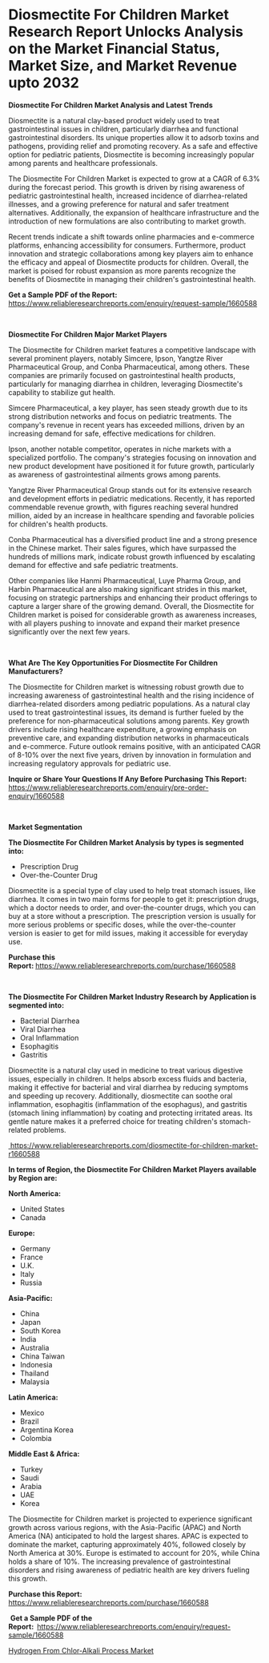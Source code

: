 <p><h1>Diosmectite For Children Market Research Report Unlocks Analysis on the Market Financial Status, Market Size, and Market Revenue upto 2032</h1></p><p><strong>Diosmectite For Children Market Analysis and Latest Trends</strong></p>
<p><p>Diosmectite is a natural clay-based product widely used to treat gastrointestinal issues in children, particularly diarrhea and functional gastrointestinal disorders. Its unique properties allow it to adsorb toxins and pathogens, providing relief and promoting recovery. As a safe and effective option for pediatric patients, Diosmectite is becoming increasingly popular among parents and healthcare professionals. </p><p>The Diosmectite For Children Market is expected to grow at a CAGR of 6.3% during the forecast period. This growth is driven by rising awareness of pediatric gastrointestinal health, increased incidence of diarrhea-related illnesses, and a growing preference for natural and safer treatment alternatives. Additionally, the expansion of healthcare infrastructure and the introduction of new formulations are also contributing to market growth. </p><p>Recent trends indicate a shift towards online pharmacies and e-commerce platforms, enhancing accessibility for consumers. Furthermore, product innovation and strategic collaborations among key players aim to enhance the efficacy and appeal of Diosmectite products for children. Overall, the market is poised for robust expansion as more parents recognize the benefits of Diosmectite in managing their children's gastrointestinal health.</p></p>
<p><strong>Get a Sample PDF of the Report:&nbsp;</strong> <a href="https://www.reliableresearchreports.com/enquiry/request-sample/1660588?utm_campaign=2283&utm_medium=2&utm_source=Github&utm_content=ia&utm_term=29032025&utm_id=diosmectite-for-children">https://www.reliableresearchreports.com/enquiry/request-sample/1660588</a></p>
<p>&nbsp;</p>
<p><strong>Diosmectite For Children Major Market Players</strong></p>
<p><p>The Diosmectite for Children market features a competitive landscape with several prominent players, notably Simcere, Ipson, Yangtze River Pharmaceutical Group, and Conba Pharmaceutical, among others. These companies are primarily focused on gastrointestinal health products, particularly for managing diarrhea in children, leveraging Diosmectite's capability to stabilize gut health.</p><p>Simcere Pharmaceutical, a key player, has seen steady growth due to its strong distribution networks and focus on pediatric treatments. The company's revenue in recent years has exceeded millions, driven by an increasing demand for safe, effective medications for children.</p><p>Ipson, another notable competitor, operates in niche markets with a specialized portfolio. The company's strategies focusing on innovation and new product development have positioned it for future growth, particularly as awareness of gastrointestinal ailments grows among parents.</p><p>Yangtze River Pharmaceutical Group stands out for its extensive research and development efforts in pediatric medications. Recently, it has reported commendable revenue growth, with figures reaching several hundred million, aided by an increase in healthcare spending and favorable policies for children's health products.</p><p>Conba Pharmaceutical has a diversified product line and a strong presence in the Chinese market. Their sales figures, which have surpassed the hundreds of millions mark, indicate robust growth influenced by escalating demand for effective and safe pediatric treatments. </p><p>Other companies like Hanmi Pharmaceutical, Luye Pharma Group, and Harbin Pharmaceutical are also making significant strides in this market, focusing on strategic partnerships and enhancing their product offerings to capture a larger share of the growing demand. Overall, the Diosmectite for Children market is poised for considerable growth as awareness increases, with all players pushing to innovate and expand their market presence significantly over the next few years.</p></p>
<p>&nbsp;</p>
<p><strong>What Are The Key Opportunities For Diosmectite For Children Manufacturers?</strong></p>
<p><p>The Diosmectite for Children market is witnessing robust growth due to increasing awareness of gastrointestinal health and the rising incidence of diarrhea-related disorders among pediatric populations. As a natural clay used to treat gastrointestinal issues, its demand is further fueled by the preference for non-pharmaceutical solutions among parents. Key growth drivers include rising healthcare expenditure, a growing emphasis on preventive care, and expanding distribution networks in pharmaceuticals and e-commerce. Future outlook remains positive, with an anticipated CAGR of 8-10% over the next five years, driven by innovation in formulation and increasing regulatory approvals for pediatric use.</p></p>
<p><strong>Inquire or Share Your Questions If Any Before Purchasing This Report:</strong> <a href="https://www.reliableresearchreports.com/enquiry/pre-order-enquiry/1660588?utm_campaign=2283&utm_medium=2&utm_source=Github&utm_content=ia&utm_term=29032025&utm_id=diosmectite-for-children">https://www.reliableresearchreports.com/enquiry/pre-order-enquiry/1660588</a></p>
<p>&nbsp;</p>
<p><strong>Market Segmentation</strong></p>
<p><strong>The Diosmectite For Children Market Analysis by types is segmented into:</strong></p>
<p><ul><li>Prescription Drug</li><li>Over-the-Counter Drug</li></ul></p>
<p><p>Diosmectite is a special type of clay used to help treat stomach issues, like diarrhea. It comes in two main forms for people to get it: prescription drugs, which a doctor needs to order, and over-the-counter drugs, which you can buy at a store without a prescription. The prescription version is usually for more serious problems or specific doses, while the over-the-counter version is easier to get for mild issues, making it accessible for everyday use.</p></p>
<p><strong>Purchase this Report:&nbsp;</strong><a href="https://www.reliableresearchreports.com/purchase/1660588?utm_campaign=2283&utm_medium=2&utm_source=Github&utm_content=ia&utm_term=29032025&utm_id=diosmectite-for-children">https://www.reliableresearchreports.com/purchase/1660588</a></p>
<p>&nbsp;</p>
<p><strong>The Diosmectite For Children Market Industry Research by Application is segmented into:</strong></p>
<p><ul><li>Bacterial Diarrhea</li><li>Viral Diarrhea</li><li>Oral Inflammation</li><li>Esophagitis</li><li>Gastritis</li></ul></p>
<p><p>Diosmectite is a natural clay used in medicine to treat various digestive issues, especially in children. It helps absorb excess fluids and bacteria, making it effective for bacterial and viral diarrhea by reducing symptoms and speeding up recovery. Additionally, diosmectite can soothe oral inflammation, esophagitis (inflammation of the esophagus), and gastritis (stomach lining inflammation) by coating and protecting irritated areas. Its gentle nature makes it a preferred choice for treating children's stomach-related problems.</p></p>
<p><a href="https://www.reliableresearchreports.com/diosmectite-for-children-market-r1660588?utm_campaign=2283&utm_medium=2&utm_source=Github&utm_content=ia&utm_term=29032025&utm_id=diosmectite-for-children">&nbsp;https://www.reliableresearchreports.com/diosmectite-for-children-market-r1660588</a></p>
<p><strong>In terms of Region, the Diosmectite For Children Market Players available by Region are:</strong></p>
<p>
    <p> <strong> North America: </strong>
        <ul>
            <li>United States</li>
            <li>Canada</li>
        </ul>
        </p> 
    <p> <strong> Europe: </strong>
        <ul>
            <li>Germany</li>
            <li>France</li>
            <li>U.K.</li>
            <li>Italy</li>
            <li>Russia</li>
        </ul>
        </p> 
    <p> <strong> Asia-Pacific: </strong>
        <ul>
            <li>China</li>
            <li>Japan</li>
            <li>South Korea</li>
            <li>India</li>
            <li>Australia</li>
            <li>China Taiwan</li>
            <li>Indonesia</li>
            <li>Thailand</li>
            <li>Malaysia</li>
        </ul>
        </p> 
    <p> <strong> Latin America: </strong>
        <ul>
            <li>Mexico</li>
            <li>Brazil</li>
            <li>Argentina Korea</li>
            <li>Colombia</li>
        </ul>
        </p> 
    <p> <strong> Middle East & Africa: </strong>
        <ul>
            <li>Turkey</li>
            <li>Saudi</li>
            <li>Arabia</li>
            <li>UAE</li>
            <li>Korea</li>
        </ul>
    </p>
    </p>
<p><p>The Diosmectite for Children market is projected to experience significant growth across various regions, with the Asia-Pacific (APAC) and North America (NA) anticipated to hold the largest shares. APAC is expected to dominate the market, capturing approximately 40%, followed closely by North America at 30%. Europe is estimated to account for 20%, while China holds a share of 10%. The increasing prevalence of gastrointestinal disorders and rising awareness of pediatric health are key drivers fueling this growth.</p></p>
<p><strong>Purchase this Report: </strong><a href="https://www.reliableresearchreports.com/purchase/1660588?utm_campaign=2283&utm_medium=2&utm_source=Github&utm_content=ia&utm_term=29032025&utm_id=diosmectite-for-children">https://www.reliableresearchreports.com/purchase/1660588</a></p>
<p>&nbsp;<strong>Get a Sample PDF of the Report:&nbsp;&nbsp;</strong><a href="https://www.reliableresearchreports.com/enquiry/request-sample/1660588?utm_campaign=2283&utm_medium=2&utm_source=Github&utm_content=ia&utm_term=29032025&utm_id=diosmectite-for-children">https://www.reliableresearchreports.com/enquiry/request-sample/1660588</a></p>
<p><strong></strong></p>
<p><p><a href="https://github.com/comasnickie/Market-Research-Report-List-1/blob/main/hydrogen-from-chlor-alkali-process-market.md?utm_campaign=2283&utm_medium=2&utm_source=Github&utm_content=ia&utm_term=29032025&utm_id=diosmectite-for-children">Hydrogen From Chlor-Alkali Process Market</a></p></p>
